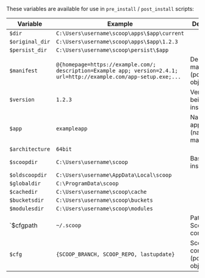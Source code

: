 These variables are available for use in `pre_install` / `post_install` scripts:




| Variable        | Example                                      | Description      |
|-----------------|----------------------------------------------|------------------|
| `$dir`          | `C:\Users\username\scoop\apps\$app\current`  | 
| `$original_dir` | `C:\Users\username\scoop\apps\$app\1.2.3`    | 
| `$persist_dir`  | `C:\Users\username\scoop\persist\$app`       | 
| `$manifest`     | `@{homepage=https://example.com/; description=Example app; version=2.4.1; url=http://example.com/app-setup.exe;...` | Deserialized manifest (powershell object) 
| `$version`      | `1.2.3`                                      | Version being installed 
| `$app`          | `exampleapp`                                 | Name of application (name of manifest file) 
| `$architecture` | `64bit`                                      |
| `$scoopdir`     | `C:\Users\username\scoop`                    | Base Scoop install dir  
| `$oldscoopdir`  | `C:\Users\username\AppData\Local\scoop`      | 
| `$globaldir`    | `C:\ProgramData\scoop`                       | 
| `$cachedir`     | `C:\Users\username\scoop\cache`              | 
| `$bucketsdir`   | `C:\Users\username\scoop\buckets`            | 
| `$modulesdir`   | `C:\Users\username\scoop\modules`            | 
| `$cfgpath       | `~/.scoop`                                   | Path to Scoop configuration
| `$cfg`          | `{SCOOP_BRANCH, SCOOP_REPO, lastupdate}`     | Scoop configuration (powershell object)
